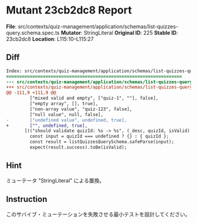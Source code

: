 # Mutant 23cb2dc8 Report

**File**: src/contexts/quiz-management/application/schemas/list-quizzes-query.schema.spec.ts
**Mutator**: StringLiteral
**Original ID**: 225
**Stable ID**: 23cb2dc8
**Location**: L115:10–L115:27

## Diff

```diff
Index: src/contexts/quiz-management/application/schemas/list-quizzes-query.schema.spec.ts
===================================================================
--- src/contexts/quiz-management/application/schemas/list-quizzes-query.schema.spec.ts	original
+++ src/contexts/quiz-management/application/schemas/list-quizzes-query.schema.spec.ts	mutated #225
@@ -111,9 +111,9 @@
         ["mixed valid and empty", ["quiz-1", ""], false],
         ["empty array", [], true],
         ["non-array value", "quiz-123", false],
         ["null value", null, false],
-        ["undefined value", undefined, true],
+        ["", undefined, true],
       ])("should validate quizId: %s -> %s", (_desc, quizId, isValid) => {
         const input = quizId === undefined ? {} : { quizId };
         const result = listQuizzesQuerySchema.safeParse(input);
         expect(result.success).toBe(isValid);
```

## Hint

ミューテータ "StringLiteral" による置換。

## Instruction

このサバイブ・ミューテーションを失敗させる最小テストを設計してください。
